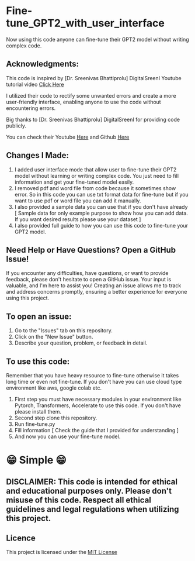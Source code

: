 # Fine-tune_GPT2_with_user_interface

Now using this code anyone can fine-tune their GPT2 model without writing complex code.

## Acknowledgments:

 This code is inspired by [Dr. Sreenivas Bhattiprolu] DigitalSreenI Youtube tutorial video [Click Here](https://m.youtube.com/watch?v=nsdCRVuprDY&t=754s&pp=ygURZ3B0IDIgZmluZSB0dW5pbmc%3D)
 
 I utilized their code to rectify some unwanted errors and create a more user-friendly interface, enabling anyone to use the code without encountering errors.
 
 Big thanks to [Dr. Sreenivas Bhattiprolu] DigitalSreenI for providing code publicly. 

You can check their Youtube [Here](https://m.youtube.com/@DigitalSreeni) and Github [Here](https://github.com/bnsreenu)

## Changes I Made:

 1) I added user interface mode that allow user to fine-tune their GPT2 model without learning or writing complex code. You just need to fill information and get your fine-tuned model easily.
 2) I removed pdf and word file from code because it sometimes show error. So in this code you can use txt format data for fine-tune but if you want to use pdf or word file you can add it manually.
 3) I also provided a sample data you can use that if you don't have already [ Sample data for only example purpose to show how you can add data. If you want desired results please use your dataset ]
 4) I also provided full guide to how you can use this code to fine-tune your GPT2 model.
 
## Need Help or Have Questions? Open a GitHub Issue!

 If you encounter any difficulties, have questions, or want to provide feedback, please don't hesitate to open a GitHub issue. Your input is valuable, and I'm here to assist you! Creating an issue allows me to track and address concerns promptly, ensuring a better experience for everyone using this project.
 
## To open an issue:

1) Go to the "Issues" tab on this repository.
2) Click on the "New Issue" button.
3) Describe your question, problem, or feedback in detail.
 
## To use this code:
 Remember that you have heavy resource to fine-tune otherwise it takes long time or even not fine-tune. If you don't have you can use cloud type environment like aws, google colab etc.

 1) First step you must have necessary modules in your environment like Pytorch, Transformers, Accelerate to use this code. If you don't have please install them.
 2) Second step clone this repository.
 3) Run fine-tune.py
 4) Fill information [ Check the guide that I provided for understanding ]
 5) And now you can use your fine-tune model.

# 😁 Simple 😁

## DISCLAIMER: This code is intended for ethical and educational purposes only. Please don't misuse of this code. Respect all ethical guidelines and legal regulations when utilizing this project.



## Licence
This project is licensed under the [MIT License](LICENSE)
